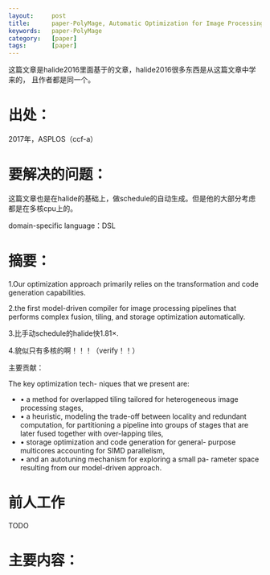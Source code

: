 ```yaml
---
layout:     post
title:      paper-PolyMage, Automatic Optimization for Image Processing Pipelines（2015）
keywords:   paper-PolyMage
category:   [paper]
tags:       [paper]                                         
---
```


这篇文章是halide2016里面基于的文章，halide2016很多东西是从这篇文章中学来的， 且作者都是同一个。



# 出处：
2017年，ASPLOS（ccf-a）

# 要解决的问题：

这篇文章也是在halide的基础上，做schedule的自动生成。但是他的大部分考虑都是在多核cpu上的。

domain-specific language：DSL

# 摘要：

1.Our optimization approach primarily relies on the transformation and code generation capabilities.

2.the first model-driven compiler for image processing pipelines that performs complex fusion, tiling, and storage optimization automatically.

3.比手动schedule的halide快1.81×.

4.貌似只有多核的啊！！！（verify！！）

主要贡献：

The key optimization tech- niques that we present are:

- • a method for overlapped tiling tailored for heterogeneous image processing stages,
- • a heuristic, modeling the trade-off between locality and redundant computation, for partitioning a pipeline into
groups of stages that are later fused together with over-lapping tiles,
- • storage optimization and code generation for general- purpose multicores accounting for SIMD parallelism,
- • and an autotuning mechanism for exploring a small pa- rameter space resulting from our model-driven approach.


# 前人工作

TODO


# 主要内容：


## 